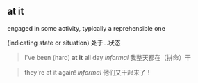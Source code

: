 ## at it
engaged in some activity, typically a reprehensible one

(indicating state or situation) 处于…状态

> I've been (hard) __at it__ all day
_informal_ 我整天都在（拼命）干

> they're at it again!
_informal_ 他们又干起来了！
